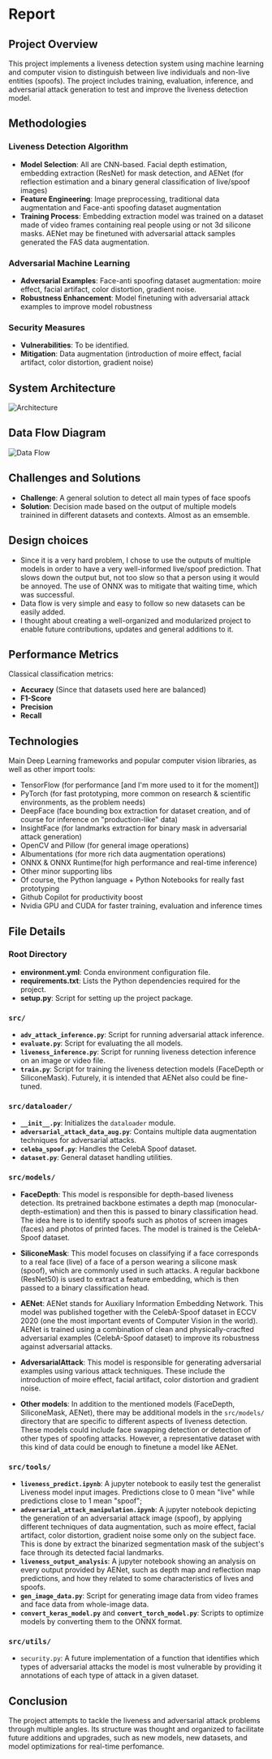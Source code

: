 # Report

## Project Overview

This project implements a liveness detection system using machine learning and computer vision to distinguish between live individuals and non-live entities (spoofs). The project includes training, evaluation, inference, and adversarial attack generation to test and improve the liveness detection model.

## Methodologies

### Liveness Detection Algorithm
- **Model Selection**: All are CNN-based. Facial depth estimation, embedding extraction (ResNet) for mask detection, and AENet (for reflection estimation and a binary general classification of live/spoof images)
- **Feature Engineering**: Image preprocessing, traditional data augmentation and Face-anti spoofing dataset augmentation 
- **Training Process**: Embedding extraction model was trained on a dataset made of video frames containing real people using or not 3d silicone masks. AENet may be finetuned with adversarial attack samples generated the FAS data augmentation.

### Adversarial Machine Learning
- **Adversarial Examples**: Face-anti spoofing dataset augmentation: moire effect, facial artifact, color distortion, gradient noise.
- **Robustness Enhancement**: Model finetuning with adversarial attack examples to improve model robustness

### Security Measures
- **Vulnerabilities**: To be identified.
- **Mitigation**: Data augmentation (introduction of moire effect, facial artifact, color distortion, gradient noise)

## System Architecture

![Architecture]()

## Data Flow Diagram

![Data Flow](data_flow_diagram.png)

## Challenges and Solutions

- **Challenge**: A general solution to detect all main types of face spoofs
- **Solution**: Decision made based on the output of multiple models trainined in different datasets and contexts. Almost as an emsemble.

## Design choices

- Since it is a very hard problem, I chose to use the outputs of multiple models in order to have a very well-informed live/spoof prediction. That slows down the output but, not too slow so that a person using it would be annoyed. The use of ONNX was to mitigate that waiting time, which was successful.
- Data flow is very simple and easy to follow so new datasets can be easily added.
- I thought about creating a well-organized and modularized project to enable future contributions, updates and general additions to it.

## Performance Metrics

Classical classification metrics:

- **Accuracy** (Since that datasets used here are balanced)
- **F1-Score**
- **Precision**
- **Recall**

## Technologies

Main Deep Learning frameworks and popular computer vision libraries, as well as other import tools:

- TensorFlow (for performance [and I'm more used to it for the moment])
- PyTorch (for fast prototyping, more common on research & scientific environments, as the problem needs)
- DeepFace (face bounding box extraction for dataset creation, and of course for inference on "production-like" data)
- InsightFace (for landmarks extraction for binary mask in adversarial attack generation)
- OpenCV and Pillow (for general image operations)
- Albumentations (for more rich data augmentation operations)
- ONNX & ONNX Runtime(for high performance and real-time inference)
- Other minor supporting libs
- Of course, the Python language + Python Notebooks for really fast prototyping
- Github Copilot for productivity boost
- Nvidia GPU and CUDA for faster training, evaluation and inference times


## File Details

### Root Directory
- **environment.yml**: Conda environment configuration file.
- **requirements.txt**: Lists the Python dependencies required for the project.
- **setup.py**: Script for setting up the project package.

### `src/`
- **`adv_attack_inference.py`**: Script for running adversarial attack inference.
- **`evaluate.py`**: Script for evaluating the all models.
- **`liveness_inference.py`**: Script for running liveness detection inference on an image or video file.
- **`train.py`**: Script for training the liveness detection models (FaceDepth or SiliconeMask). Futurely, it is intended that AENet also could be fine-tuned.

### `src/dataloader/`
- **`__init__.py`**: Initializes the `dataloader` module.
- **`adversarial_attack_data_aug.py`**: Contains multiple data augmentation techniques for adversarial attacks.
- **`celeba_spoof.py`**: Handles the CelebA Spoof dataset.
- **`dataset.py`**: General dataset handling utilities.


### `src/models/`

- **FaceDepth**: This model is responsible for depth-based liveness detection. Its pretrained backbone estimates a depth map (monocular-depth-estimation) and then this is passed to binary classification head. The idea here is to identify spoofs such as photos of screen images (faces) and photos of printed faces. The model is trained is the CelebA-Spoof dataset.

- **SiliconeMask**: This model focuses on classifying if a face corresponds to a real face (live) of a face of a person wearing a silicone mask (spoof), which are commonly used in such attacks. A regular backbone (ResNet50) is used to extract a feature embedding, which is then passed to a binary classification head.

- **AENet**: AENet stands for Auxiliary Information Embedding Network. This model was published together with the CelebA-Spoof dataset in ECCV 2020 (one the most important events of Computer Vision in the world). AENet is trained using a combination of clean and physically-cracfted adversarial examples (CelebA-Spoof dataset) to improve its robustness against adversarial attacks.

- **AdversarialAttack**: This model is responsible for generating adversarial examples using various attack techniques. These include the introduction of moire effect, facial artifact, color distortion and gradient noise.

- **Other models**: In addition to the mentioned models (FaceDepth, SiliconeMask, AENet), there may be additional models in the `src/models/` directory that are specific to different aspects of liveness detection. These models could include face swapping detection or detection of other types of spoofing attacks. However, a representative dataset with this kind of data could be enough to finetune a model like AENet.


### `src/tools/`
- **`liveness_predict.ipynb`**: A jupyter notebook to easily test the generalist Liveness model input images. Predictions close to 0 mean "live" while predictions close to 1 mean "spoof"; 
- **`adversarial_attack_manipulation.ipynb`**: A jupyter notebook depicting the generation of an adversarial attack image (spoof), by applying different techniques of data augmentation, such as moire effect, facial artifact, color distortion, gradient noise some only on the subject face. This is done by extract the binarized segmentation mask of the subject's face through its detected facial landmarks.
- **`liveness_output_analysis`**: A jupyter notebook showing an analysis on every output provided by AENet, such as depth map and reflection map predictions, and how they related to some characteristics of lives and spoofs.
- **`gen_image_data.py`**: Script for generating image data from video frames and face data from whole-image data.
- **`convert_keras_model.py`** and **`convert_torch_model.py`**: Scripts to optimize models by converting them to the ONNX format.

### `src/utils/`
- `security.py`: A future implementation of a function that identifies which types of adversarial attacks the model is most vulnerable by providing it annotations of each type of attack in a given dataset.


## Conclusion

The project attempts to tackle the liveness and adversarial attack problems through multiple angles. Its structure was thought and organized to facilitate future additions and upgrades, such as new models, new datasets, and model optimizations for real-time perfomance.